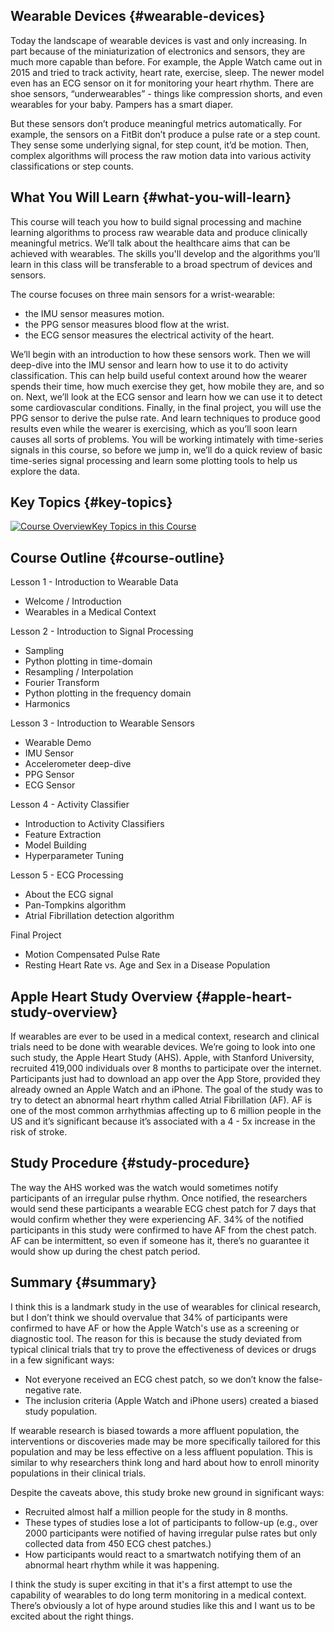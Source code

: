 ## Wearable Devices {#wearable-devices}

Today the landscape of wearable devices is vast and only increasing. In part because of the miniaturization of electronics and sensors, they are much more capable than before. For example, the Apple Watch came out in 2015 and tried to track activity, heart rate, exercise, sleep. The newer model even has an ECG sensor on it for monitoring your heart rhythm. There are shoe sensors, “underwearables” - things like compression shorts, and even wearables for your baby. Pampers has a smart diaper.

But these sensors don’t produce meaningful metrics automatically. For example, the sensors on a FitBit don’t produce a pulse rate or a step count. They sense some underlying signal, for step count, it’d be motion. Then, complex algorithms will process the raw motion data into various activity classifications or step counts.

## What You Will Learn {#what-you-will-learn}

This course will teach you how to build signal processing and machine learning algorithms to process raw wearable data and produce clinically meaningful metrics. We’ll talk about the healthcare aims that can be achieved with wearables. The skills you'll develop and the algorithms you’ll learn in this class will be transferable to a broad spectrum of devices and sensors.

The course focuses on three main sensors for a wrist-wearable:

* the IMU sensor measures motion.
* the PPG sensor measures blood flow at the wrist.
* the ECG sensor measures the electrical activity of the heart.

We’ll begin with an introduction to how these sensors work. Then we will deep-dive into the IMU sensor and learn how to use it to do activity classification. This can help build useful context around how the wearer spends their time, how much exercise they get, how mobile they are, and so on. Next, we’ll look at the ECG sensor and learn how we can use it to detect some cardiovascular conditions. Finally, in the final project, you will use the PPG sensor to derive the pulse rate. And learn techniques to produce good results even while the wearer is exercising, which as you’ll soon learn causes all sorts of problems. You will be working intimately with time-series signals in this course, so before we jump in, we’ll do a quick review of basic time-series signal processing and learn some plotting tools to help us explore the data.

## Key Topics {#key-topics}

[![](https://video.udacity-data.com/topher/2020/March/5e7a3d4a_nd320-c4-l0-key-topics/nd320-c4-l0-key-topics.png "Course Overview")Key Topics in this Course](https://classroom.udacity.com/nanodegrees/nd320-beta/parts/f2d5d3bd-ad72-415e-85e6-208fe1237dfe/modules/b337aa97-ba0a-4a57-8ee6-e15ae15fc987/lessons/4417cb06-0a1d-4dad-9418-2e615308b2f6/concepts/f3e3a7b9-ae01-4cff-a970-969c5894f727#)

## Course Outline {#course-outline}

Lesson 1 - Introduction to Wearable Data

* Welcome / Introduction
* Wearables in a Medical Context

Lesson 2 - Introduction to Signal Processing

* Sampling
* Python plotting in time-domain
* Resampling / Interpolation
* Fourier Transform
* Python plotting in the frequency domain
* Harmonics

Lesson 3 - Introduction to Wearable Sensors

* Wearable Demo
* IMU Sensor
* Accelerometer deep-dive
* PPG Sensor
* ECG Sensor

Lesson 4 - Activity Classifier

* Introduction to Activity Classifiers
* Feature Extraction
* Model Building
* Hyperparameter Tuning

Lesson 5 - ECG Processing

* About the ECG signal
* Pan-Tompkins algorithm
* Atrial Fibrillation detection algorithm

Final Project

* Motion Compensated Pulse Rate
* Resting Heart Rate vs. Age and Sex in a Disease Population

## Apple Heart Study Overview {#apple-heart-study-overview}

If wearables are ever to be used in a medical context, research and clinical trials need to be done with wearable devices. We’re going to look into one such study, the Apple Heart Study \(AHS\). Apple, with Stanford University, recruited 419,000 individuals over 8 months to participate over the internet. Participants just had to download an app over the App Store, provided they already owned an Apple Watch and an iPhone. The goal of the study was to try to detect an abnormal heart rhythm called Atrial Fibrillation \(AF\). AF is one of the most common arrhythmias affecting up to 6 million people in the US and it’s significant because it’s associated with a 4 - 5x increase in the risk of stroke.

## Study Procedure {#study-procedure}

The way the AHS worked was the watch would sometimes notify participants of an irregular pulse rhythm. Once notified, the researchers would send these participants a wearable ECG chest patch for 7 days that would confirm whether they were experiencing AF. 34% of the notified participants in this study were confirmed to have AF from the chest patch. AF can be intermittent, so even if someone has it, there’s no guarantee it would show up during the chest patch period.

## Summary {#summary}

I think this is a landmark study in the use of wearables for clinical research, but I don’t think we should overvalue that 34% of participants were confirmed to have AF or how the Apple Watch's use as a screening or diagnostic tool. The reason for this is because the study deviated from typical clinical trials that try to prove the effectiveness of devices or drugs in a few significant ways:

* Not everyone received an ECG chest patch, so we don’t know the false-negative rate.
* The inclusion criteria \(Apple Watch and iPhone users\) created a biased study population.

If wearable research is biased towards a more affluent population, the interventions or discoveries made may be more specifically tailored for this population and may be less effective on a less affluent population. This is similar to why researchers think long and hard about how to enroll minority populations in their clinical trials.

Despite the caveats above, this study broke new ground in significant ways:

* Recruited almost half a million people for the study in 8 months.
* These types of studies lose a lot of participants to follow-up \(e.g., over 2000 participants were notified of having irregular pulse rates but only collected data from 450 ECG chest patches.\)
* How participants would react to a smartwatch notifying them of an abnormal heart rhythm while it was happening.

I think the study is super exciting in that it's a first attempt to use the capability of wearables to do long term monitoring in a medical context. There’s obviously a lot of hype around studies like this and I want us to be excited about the right things.

